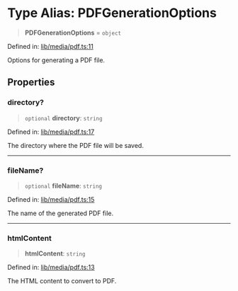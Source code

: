 # Type Alias: PDFGenerationOptions

> **PDFGenerationOptions** = `object`

Defined in: [lib/media/pdf.ts:11](https://github.com/aldesgroup/goaldn/blob/6a7943d02984b1a6b41d76a3a483a1484b644076/lib/media/pdf.ts#L11)

Options for generating a PDF file.

## Properties

### directory?

> `optional` **directory**: `string`

Defined in: [lib/media/pdf.ts:17](https://github.com/aldesgroup/goaldn/blob/6a7943d02984b1a6b41d76a3a483a1484b644076/lib/media/pdf.ts#L17)

The directory where the PDF file will be saved.

***

### fileName?

> `optional` **fileName**: `string`

Defined in: [lib/media/pdf.ts:15](https://github.com/aldesgroup/goaldn/blob/6a7943d02984b1a6b41d76a3a483a1484b644076/lib/media/pdf.ts#L15)

The name of the generated PDF file.

***

### htmlContent

> **htmlContent**: `string`

Defined in: [lib/media/pdf.ts:13](https://github.com/aldesgroup/goaldn/blob/6a7943d02984b1a6b41d76a3a483a1484b644076/lib/media/pdf.ts#L13)

The HTML content to convert to PDF.
